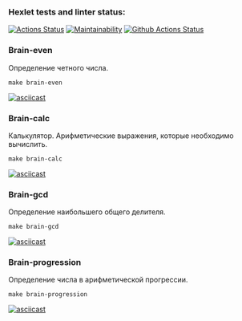 ### Hexlet tests and linter status:
[![Actions Status](https://github.com/konratnox/php-project-lvl1/workflows/hexlet-check/badge.svg)](https://github.com/konratnox/php-project-lvl1/actions)
[![Maintainability](https://api.codeclimate.com/v1/badges/7a48e173474a1e6a1317/maintainability)](https://codeclimate.com/github/konratnox/php-project-lvl1/maintainability)
[![Github Actions Status](https://github.com/konratnox/php-project-lvl1/workflows/CI/badge.svg)](https://github.com/konratnox/php-project-lvl1/actions)

### Brain-even
Определение четного числа.

`make brain-even`

[![asciicast](https://asciinema.org/a/399204.svg)](https://asciinema.org/a/399204)

### Brain-calc
Калькулятор. Арифметические выражения, которые необходимо вычислить.

`make brain-calc`

[![asciicast](https://asciinema.org/a/5LvlazEpFkGa59kKRGmK21Jx9.svg)](https://asciinema.org/a/5LvlazEpFkGa59kKRGmK21Jx9)

### Brain-gcd
Определение наибольшего общего делителя.

`make brain-gcd`

[![asciicast](https://asciinema.org/a/aS2qwNfGcvplVp28j2vzYpK8R.svg)](https://asciinema.org/a/aS2qwNfGcvplVp28j2vzYpK8R)

### Brain-progression
Определение числа в арифметической прогрессии.

`make brain-progression`

[![asciicast](https://asciinema.org/a/kmIaTqBp161RjN2HlFTi1RvY7.svg)](https://asciinema.org/a/kmIaTqBp161RjN2HlFTi1RvY7)